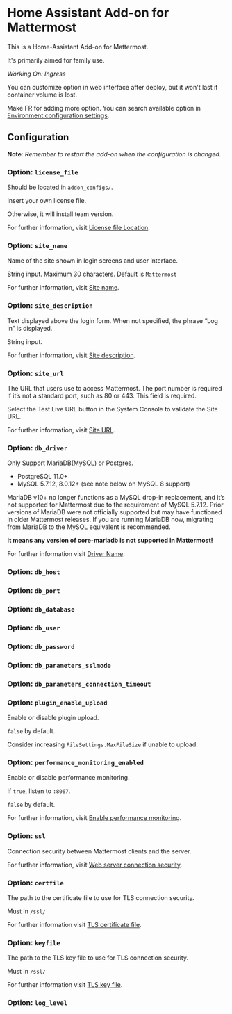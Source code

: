 # Home Assistant Add-on for Mattermost

This is a Home-Assistant Add-on for Mattermost.

It's primarily aimed for family use.

_Working On: Ingress_

You can customize option in web interface after deploy, but it won't last if container volume is lost.

Make FR for adding more option. You can search available option in [Environment configuration settings](https://docs.mattermost.com/configure/environment-configuration-settings.html).

## Configuration

**Note**: _Remember to restart the add-on when the configuration is changed._

### Option: `license_file`

Should be located in `addon_configs/`.

Insert your own license file.

Otherwise, it will install team version.

For further information, visit [License file Location](https://docs.mattermost.com/configure/environment-configuration-settings.html#license-file-location).

### Option: `site_name`

Name of the site shown in login screens and user interface.

String input. Maximum 30 characters. Default is `Mattermost`

For further information, visit [Site name](https://docs.mattermost.com/configure/site-configuration-settings.html#site-name).

### Option: `site_description`

Text displayed above the login form. When not specified, the phrase “Log in” is displayed.

String input.

For further information, visit [Site description](https://docs.mattermost.com/configure/site-configuration-settings.html#site-description).

### Option: `site_url`

The URL that users use to access Mattermost. The port number is required if it’s not a standard port, such as 80 or 443. This field is required.

Select the Test Live URL button in the System Console to validate the Site URL.

For further information, visit [Site URL](https://docs.mattermost.com/configure/environment-configuration-settings.html#site-url).

### Option: `db_driver`

Only Support MariaDB(MySQL) or Postgres.

- PostgreSQL 11.0+
- MySQL 5.7.12, 8.0.12+ (see note below on MySQL 8 support)

MariaDB v10+ no longer functions as a MySQL drop-in replacement, and it’s not supported for Mattermost due to the requirement of MySQL 5.7.12. Prior versions of MariaDB were not officially supported but may have functioned in older Mattermost releases. If you are running MariaDB now, migrating from MariaDB to the MySQL equivalent is recommended.

**It means any version of core-mariadb is not supported in Mattermost!**

For further information visit [Driver Name](https://docs.mattermost.com/configure/environment-configuration-settings.html#driver-name).

### Option: `db_host`

### Option: `db_port`

### Option: `db_database`

### Option: `db_user`

### Option: `db_password`

### Option: `db_parameters_sslmode`

### Option: `db_parameters_connection_timeout`

### Option: `plugin_enable_upload`

Enable or disable plugin upload.

`false` by default.

Consider increasing `FileSettings.MaxFileSize` if unable to upload.

### Option: `performance_monitoring_enabled`

Enable or disable performance monitoring.

If `true`, listen to `:8067`.

`false` by default.

For further information, visit [Enable performance monitoring](https://docs.mattermost.com/configure/environment-configuration-settings.html#enable-performance-monitoring).

### Option: `ssl`

Connection security between Mattermost clients and the server.

For further information, visit [Web server connection security](https://docs.mattermost.com/configure/environment-configuration-settings.html#web-server-connection-security).

### Option: `certfile`

The path to the certificate file to use for TLS connection security.

Must in `/ssl/`

For further information visit [TLS certificate file](https://docs.mattermost.com/configure/environment-configuration-settings.html#tls-certificate-file).

### Option: `keyfile`

The path to the TLS key file to use for TLS connection security.

Must in `/ssl/`

For further information visit [TLS key file](https://docs.mattermost.com/configure/environment-configuration-settings.html#tls-key-file).

### Option: `log_level`